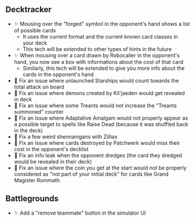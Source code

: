 ## Decktracker

-   ✨ Mousing over the "forged" symbol in the opponent's hand shows a list of possible cards
    -   It uses the current format and the current known card classes in your deck
    -   This tech will be extended to other types of hints in the future
-   ✨ When mousing over a card drawn by Robocaller in the opponent's hand, you now see a box with informations about the cost of that card
    -   Similarly, this tech will be extended to give you more info about the cards in the opponent's hand
-   🐞 Fix an issue where unlaunched Starships would count towards the total attack on board
-   🐞 Fix an issue where demons created by Kil'jaeden would get revealed in deck
-   🐞 Fix an issue where some Treants would not increase the "Treants summoned" counter
-   🐞 Fix an issue where Adaptative Amalgam would not properly appear as a possible target to spells like Raise Dead (because it was shuffled back in the deck)
-   🐞 Fix a few weird shennanigans with Zilliax
-   🐞 Fix an issue where cards destroyed by Patchwerk would miss their cost in the opponent's decklist
-   🐞 Fix an info leak when the opponent dredges (the card they dredged would be revealed in their deck)
-   🐞 Fix an issue where the coin you get at the start would not be properly considered as "not part of your initial deck" for cards like Grand Magister Rommath

## Battlegrounds

-   ✨ Add a "remove teammate" button in the simulator UI
